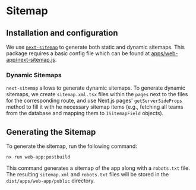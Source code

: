# Sitemap

## Installation and configuration

We use [`next-sitemap`](https://www.npmjs.com/package/next-sitemap) to generate both static and dynamic sitemaps. This package requires a basic config file which can be found at [apps/web-app/next-sitemap.js](apps/web-app/next-sitemap.js).

### Dynamic Sitemaps

`next-sitemap` allows to generate dynamic sitemaps. To generate dynamic sitemaps, we create `sitemap.xml.tsx` files within the `pages` next to the files for the corresponding route, and use Next.js pages' `getServerSideProps` method to fill it with he necessary sitemap items (e.g., fetching all teams from the database and mapping them to `ISitemapField` objects).

## Generating the Sitemap

To generate the sitemap, run the following command:

`nx run web-app:postbuild`

This command generates a sitemap of the app along with a `robots.txt` file. The resulting `sitemap.xml` and `robots.txt` files will be stored in the `dist/apps/web-app/public` directory.
